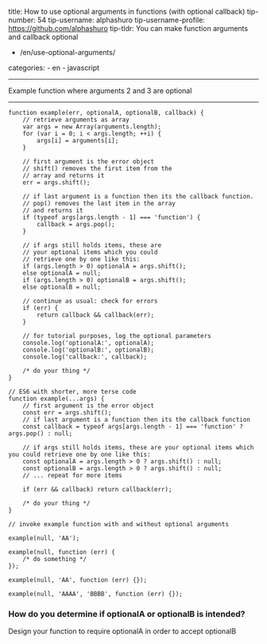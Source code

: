 title: How to use optional arguments in functions (with optional callback) tip-number: 54 tip-username: alphashuro tip-username-profile: https://github.com/alphashuro tip-tldr: You can make function arguments and callback optional

-   /en/use-optional-arguments/

categories: - en - javascript

------------------------------------------------------------------------

Example function where arguments 2 and 3 are optional

------------------------------------------------------------------------

    function example(err, optionalA, optionalB, callback) {
        // retrieve arguments as array
        var args = new Array(arguments.length);
        for (var i = 0; i < args.length; ++i) {
            args[i] = arguments[i];
        }

        // first argument is the error object
        // shift() removes the first item from the
        // array and returns it
        err = args.shift();

        // if last argument is a function then its the callback function.
        // pop() removes the last item in the array
        // and returns it
        if (typeof args[args.length - 1] === 'function') {
            callback = args.pop();
        }

        // if args still holds items, these are
        // your optional items which you could
        // retrieve one by one like this:
        if (args.length > 0) optionalA = args.shift();
        else optionalA = null;
        if (args.length > 0) optionalB = args.shift();
        else optionalB = null;

        // continue as usual: check for errors
        if (err) {
            return callback && callback(err);
        }

        // for tutorial purposes, log the optional parameters
        console.log('optionalA:', optionalA);
        console.log('optionalB:', optionalB);
        console.log('callback:', callback);

        /* do your thing */
    }

    // ES6 with shorter, more terse code
    function example(...args) {
        // first argument is the error object
        const err = args.shift();
        // if last argument is a function then its the callback function
        const callback = typeof args[args.length - 1] === 'function' ? args.pop() : null;

        // if args still holds items, these are your optional items which you could retrieve one by one like this:
        const optionalA = args.length > 0 ? args.shift() : null;
        const optionalB = args.length > 0 ? args.shift() : null;
        // ... repeat for more items

        if (err && callback) return callback(err);

        /* do your thing */
    }

    // invoke example function with and without optional arguments

    example(null, 'AA');

    example(null, function (err) {
        /* do something */
    });

    example(null, 'AA', function (err) {});

    example(null, 'AAAA', 'BBBB', function (err) {});

### How do you determine if optionalA or optionalB is intended?

Design your function to require optionalA in order to accept optionalB
